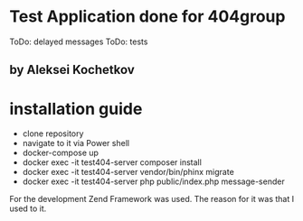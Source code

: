 # Test Application done for 404group
ToDo: delayed messages
ToDo: tests

## by Aleksei Kochetkov

# installation guide
* clone repository
* navigate to it via Power shell
* docker-compose up
* docker exec -it test404-server composer install
* docker exec -it test404-server vendor/bin/phinx migrate
* docker exec -it test404-server php public/index.php message-sender


For the development Zend Framework was used. The reason for it was that I used to it.